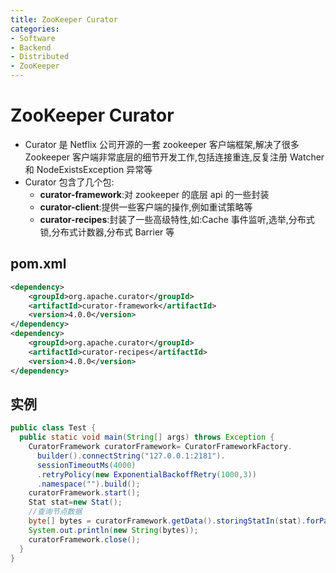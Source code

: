 ```yaml
---
title: ZooKeeper Curator
categories:
- Software
- Backend
- Distributed
- ZooKeeper
---
```

# ZooKeeper Curator

- Curator 是 Netflix 公司开源的一套 zookeeper 客户端框架,解决了很多 Zookeeper 客户端非常底层的细节开发工作,包括连接重连,反复注册 Watcher 和 NodeExistsException 异常等
- Curator 包含了几个包:
    - **curator-framework**:对 zookeeper 的底层 api 的一些封装
    - **curator-client**:提供一些客户端的操作,例如重试策略等
    - **curator-recipes**:封装了一些高级特性,如:Cache 事件监听,选举,分布式锁,分布式计数器,分布式 Barrier 等

## pom.xml

```xml
<dependency>
    <groupId>org.apache.curator</groupId>
    <artifactId>curator-framework</artifactId>
    <version>4.0.0</version>
</dependency>
<dependency>
    <groupId>org.apache.curator</groupId>
    <artifactId>curator-recipes</artifactId>
    <version>4.0.0</version>
</dependency>
```

## 实例

```java
public class Test {
  public static void main(String[] args) throws Exception {
    CuratorFramework curatorFramework= CuratorFrameworkFactory.
      builder().connectString("127.0.0.1:2181").
      sessionTimeoutMs(4000)
      .retryPolicy(new ExponentialBackoffRetry(1000,3))
      .namespace("").build();
    curatorFramework.start();
    Stat stat=new Stat();
    //查询节点数据
    byte[] bytes = curatorFramework.getData().storingStatIn(stat).forPath("/test");
    System.out.println(new String(bytes));
    curatorFramework.close();
  }
}
```

